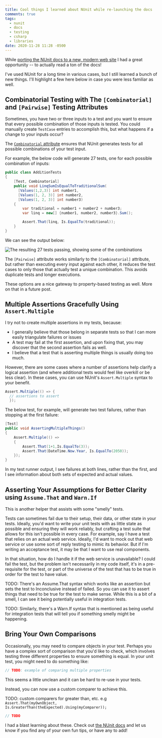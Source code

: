 ```yaml
---
title: Cool things I learned about NUnit while re-launching the docs
comments: true
tags:
  - nunit
  - docs
  - testing
  - csharp
  - libraries
date: 2020-11-28 11:28 -0500
---
```

While [porting the NUnit docs to a new, modern web site](https://seankilleen.com/2020/07/announcement-i-am-now-the-lead-for-the-nunit-docs-project/) I had a great opportunity -- to actually read a ton of the docs!

I've used NUnit for a long time in various cases, but I still learned a bunch of new things. I'll highlight a few here below in case you were less familiar as well.

## Combinatorial Testing with The `[Combinatorial]` and `[Pairwise]` Testing Attributes

Sometimes, you have two or three inputs to a test and you want to ensure that every possible combination of those inputs is tested. You could manually create `TestCase` entries to accomplish this, but what happens if a change to your inputs occur?

The [`Combinatorial` attribute](https://docs.nunit.org/articles/nunit/writing-tests/attributes/combinatorial.html) ensures that NUnit generates tests for all possible combinations of your test input.

For example, the below code will generate 27 tests, one for each possible combination of inputs:

```csharp
public class AdditionTests
{
    [Test, Combinatorial]
    public void LinqSumIsEqualToTraditionalSum(
      [Values(1,2,3)] int number1,
      [Values(1, 2, 3)] int number2,
      [Values(1, 2, 3)] int number3)
    {
        var traditional = number1 + number2 + number3;
        var linq = new[] {number1, number2, number3}.Sum();

        Assert.That(linq, Is.EqualTo(traditional));
    }
}
```

We can see the output below:

![The resulting 27 tests passing, showing some of the combinations]({{site.post-images}}/2020-cool-things-nunit/GeneratedTests.png)

The `[Pairwise]` attribute works similarly to the `[Combinatorial]` attribute, but rather than executing every input against each other, it reduces the test cases to only those that actually test a unique combination. This avoids duplicate tests and longer executions.

These options are a nice gateway to property-based testing as well. More on that in a future post.

## Multiple Assertions Gracefully Using `Assert.Multiple`

I try not to create multiple assertions in my tests, because:

* I generally believe that those belong in separate tests so that I can more easily triangulate failures or issues
* A test may fail at the first assertion, and upon fixing that, you may discover that the second assertion fails as well.
* I believe that a test that is asserting multiple things is usually doing too much.

However, there are some cases where a number of assertions help clarify a logical assertion (and where additional tests would feel like overkill or be less clear). In these cases, you can use NUnit's `Assert.Multiple` syntax to your benefit.

```csharp
Assert.Multiple(() => {
  // assertions to assert
  });
```

The below test, for example, will generate two test failures, rather than stopping at the first failure:

```csharp
[Test]
public void AssertingMultipleThings()
{
    Assert.Multiple(() =>
    {
        Assert.That(1+1,Is.EqualTo(3));
        Assert.That(DateTime.Now.Year, Is.EqualTo(2050));
    });
}
```

In my test runner output, I see failures at both lines, rather than the first, and I see information about both sets of expected and actual values.

## Asserting Your Assumptions for Better Clarity using `Assume.That` and `Warn.If`

This is another helper that assists with some "smelly" tests.

Tests can sometimes fail due to their setup, their data, or other state in your tests. Ideally, you'd want to write your unit tests with as little state as possible and ensuring they will work reliably, but crafting a test suite that allows for this isn't possible in every case. For example, say I have a test that relies on an actual web service. Ideally, I'd want to mock out that web service or use some sort of reply testing to mimic its behavior. But if I'm writing an acceptance test, it may be that I want to use real components.

In that situation, how do I handle it if the web service is unavailable? I could fail the test, but the problem isn't necessarily in my code itself, it's in a pre-requisite for the test, or part of the universe of the test that has to be true in order for the test to have value.

TODO: There's an Assume.That syntax which works like an assertion but sets the test to Inconclusive instead of failed. So you can use it to assert things that need to be true for the test to make sense. While this is a bit of a smell, I can see it being potentially useful in integration tests.

TODO: Similarly, there's a Warn.If syntax that is mentioned as being useful for integration tests that will tell you if something smelly might be happening.

## Bring Your Own Comparisons

Occasionally, you may need to compare objects in your test. Perhaps you have a complex sort of comparison that you'd like to check, which involves testing three different properties to ensure something is equal. In your unit test, you might need to do something like:

```csharp
// TODO: example of comparing multiple properties
```

This seems a little unclean and it can be hard to re-use in your tests.

Instead, you can now use a custom comparer to achieve this.

TODO: custom comparers for greater than, etc. e.g `Assert.That(myOwnObject, Is.GreaterThan(theExpected).Using(myComparer));`

```csharp
// TODO
```

I had a blast learning about these. Check out [the NUnit docs](https://nunit.org/docs/) and let us know if you find any of your own fun tips, or have any to add!
